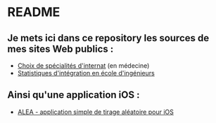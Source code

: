 # README
Je mets ici dans ce repository les sources de mes sites Web publics :
-------------
* [Choix de spécialités d'internat][1] (en médecine) 
* [Statistiques d'intégration en école d'ingénieurs][2]

Ainsi qu'une application iOS :
-------------
* [ALEA - application simple de tirage aléatoire pour iOS][3]


[1]:https://loic.website/ECN/
[2]:https://loic.website/CPGE/
[3]:https://loic.website/ALEA/
